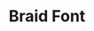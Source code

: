 ---
layout: media
title: "Braid Font"
tags:
  categories: visual
blurb: "This font is made using two symmetic trinary trees with 13 nodes each to create a Huffman-optimized code using braids. Made in LaTeX."
show_blurb: true
ads: false
share: false
show_url: false
image:
  id: 32500494947
hide: true
---